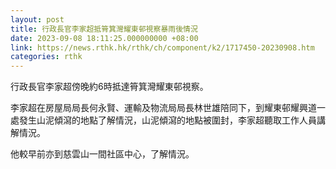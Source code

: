 ```yaml
---
layout: post
title: 行政長官李家超抵筲箕灣耀東邨視察暴雨後情況
date: 2023-09-08 18:11:25.000000000 +08:00
link: https://news.rthk.hk/rthk/ch/component/k2/1717450-20230908.htm
categories: rthk
---
```


行政長官李家超傍晚約6時抵達筲箕灣耀東邨視察。

李家超在房屋局局長何永賢、運輸及物流局局長林世雄陪同下，到耀東邨耀興道一處發生山泥傾瀉的地點了解情況，山泥傾瀉的地點被圍封，李家超聽取工作人員講解情況。

他較早前亦到慈雲山一間社區中心，了解情況。
